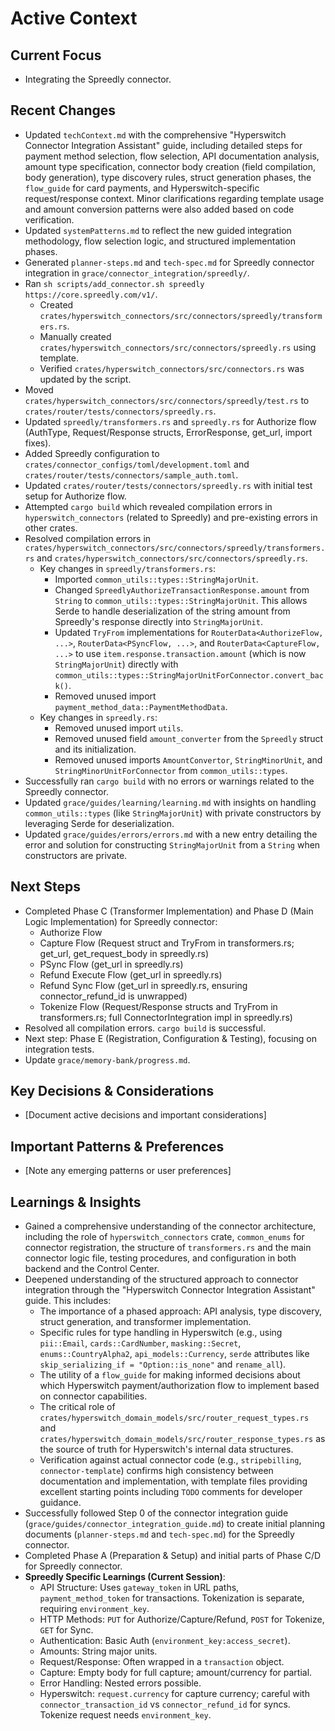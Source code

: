 # Active Context

## Current Focus

- Integrating the Spreedly connector.

## Recent Changes

- Updated `techContext.md` with the comprehensive "Hyperswitch Connector Integration Assistant" guide, including detailed steps for payment method selection, flow selection, API documentation analysis, amount type specification, connector body creation (field compilation, body generation), type discovery rules, struct generation phases, the `flow_guide` for card payments, and Hyperswitch-specific request/response context. Minor clarifications regarding template usage and amount conversion patterns were also added based on code verification.
- Updated `systemPatterns.md` to reflect the new guided integration methodology, flow selection logic, and structured implementation phases.
- Generated `planner-steps.md` and `tech-spec.md` for Spreedly connector integration in `grace/connector_integration/spreedly/`.
- Ran `sh scripts/add_connector.sh spreedly https://core.spreedly.com/v1/`.
  - Created `crates/hyperswitch_connectors/src/connectors/spreedly/transformers.rs`.
  - Manually created `crates/hyperswitch_connectors/src/connectors/spreedly.rs` using template.
  - Verified `crates/hyperswitch_connectors/src/connectors.rs` was updated by the script.
- Moved `crates/hyperswitch_connectors/src/connectors/spreedly/test.rs` to `crates/router/tests/connectors/spreedly.rs`.
- Updated `spreedly/transformers.rs` and `spreedly.rs` for Authorize flow (AuthType, Request/Response structs, ErrorResponse, get_url, import fixes).
- Added Spreedly configuration to `crates/connector_configs/toml/development.toml` and `crates/router/tests/connectors/sample_auth.toml`.
- Updated `crates/router/tests/connectors/spreedly.rs` with initial test setup for Authorize flow.
- Attempted `cargo build` which revealed compilation errors in `hyperswitch_connectors` (related to Spreedly) and pre-existing errors in other crates.
- Resolved compilation errors in `crates/hyperswitch_connectors/src/connectors/spreedly/transformers.rs` and `crates/hyperswitch_connectors/src/connectors/spreedly.rs`.
  - Key changes in `spreedly/transformers.rs`:
    - Imported `common_utils::types::StringMajorUnit`.
    - Changed `SpreedlyAuthorizeTransactionResponse.amount` from `String` to `common_utils::types::StringMajorUnit`. This allows Serde to handle deserialization of the string amount from Spreedly's response directly into `StringMajorUnit`.
    - Updated `TryFrom` implementations for `RouterData<AuthorizeFlow, ...>`, `RouterData<PSyncFlow, ...>`, and `RouterData<CaptureFlow, ...>` to use `item.response.transaction.amount` (which is now `StringMajorUnit`) directly with `common_utils::types::StringMajorUnitForConnector.convert_back()`.
    - Removed unused import `payment_method_data::PaymentMethodData`.
  - Key changes in `spreedly.rs`:
    - Removed unused import `utils`.
    - Removed unused field `amount_converter` from the `Spreedly` struct and its initialization.
    - Removed unused imports `AmountConvertor`, `StringMinorUnit`, and `StringMinorUnitForConnector` from `common_utils::types`.
- Successfully ran `cargo build` with no errors or warnings related to the Spreedly connector.
- Updated `grace/guides/learning/learning.md` with insights on handling `common_utils::types` (like `StringMajorUnit`) with private constructors by leveraging Serde for deserialization.
- Updated `grace/guides/errors/errors.md` with a new entry detailing the error and solution for constructing `StringMajorUnit` from a `String` when constructors are private.

## Next Steps

- Completed Phase C (Transformer Implementation) and Phase D (Main Logic Implementation) for Spreedly connector:
    - Authorize Flow
    - Capture Flow (Request struct and TryFrom in transformers.rs; get_url, get_request_body in spreedly.rs)
    - PSync Flow (get_url in spreedly.rs)
    - Refund Execute Flow (get_url in spreedly.rs)
    - Refund Sync Flow (get_url in spreedly.rs, ensuring connector_refund_id is unwrapped)
    - Tokenize Flow (Request/Response structs and TryFrom in transformers.rs; full ConnectorIntegration impl in spreedly.rs)
- Resolved all compilation errors. `cargo build` is successful.
- Next step: Phase E (Registration, Configuration & Testing), focusing on integration tests.
- Update `grace/memory-bank/progress.md`.

## Key Decisions & Considerations

- [Document active decisions and important considerations]

## Important Patterns & Preferences

- [Note any emerging patterns or user preferences]

## Learnings & Insights

- Gained a comprehensive understanding of the connector architecture, including the role of `hyperswitch_connectors` crate, `common_enums` for connector registration, the structure of `transformers.rs` and the main connector logic file, testing procedures, and configuration in both backend and the Control Center.
- Deepened understanding of the structured approach to connector integration through the "Hyperswitch Connector Integration Assistant" guide. This includes:
    - The importance of a phased approach: API analysis, type discovery, struct generation, and transformer implementation.
    - Specific rules for type handling in Hyperswitch (e.g., using `pii::Email`, `cards::CardNumber`, `masking::Secret`, `enums::CountryAlpha2`, `api_models::Currency`, `serde` attributes like `skip_serializing_if = "Option::is_none"` and `rename_all`).
    - The utility of a `flow_guide` for making informed decisions about which Hyperswitch payment/authorization flow to implement based on connector capabilities.
    - The critical role of `crates/hyperswitch_domain_models/src/router_request_types.rs` and `crates/hyperswitch_domain_models/src/router_response_types.rs` as the source of truth for Hyperswitch's internal data structures.
    - Verification against actual connector code (e.g., `stripebilling`, `connector-template`) confirms high consistency between documentation and implementation, with template files providing excellent starting points including `TODO` comments for developer guidance.
- Successfully followed Step 0 of the connector integration guide (`grace/guides/connector_integration_guide.md`) to create initial planning documents (`planner-steps.md` and `tech-spec.md`) for the Spreedly connector.
- Completed Phase A (Preparation & Setup) and initial parts of Phase C/D for Spreedly connector.
- **Spreedly Specific Learnings (Current Session)**:
    - API Structure: Uses `gateway_token` in URL paths, `payment_method_token` for transactions. Tokenization is separate, requiring `environment_key`.
    - HTTP Methods: `PUT` for Authorize/Capture/Refund, `POST` for Tokenize, `GET` for Sync.
    - Authentication: Basic Auth (`environment_key:access_secret`).
    - Amounts: String major units.
    - Request/Response: Often wrapped in a `transaction` object.
    - Capture: Empty body for full capture; amount/currency for partial.
    - Error Handling: Nested errors possible.
    - Hyperswitch: `request.currency` for capture currency; careful with `connector_transaction_id` vs `connector_refund_id` for syncs. Tokenize request needs `environment_key`.

